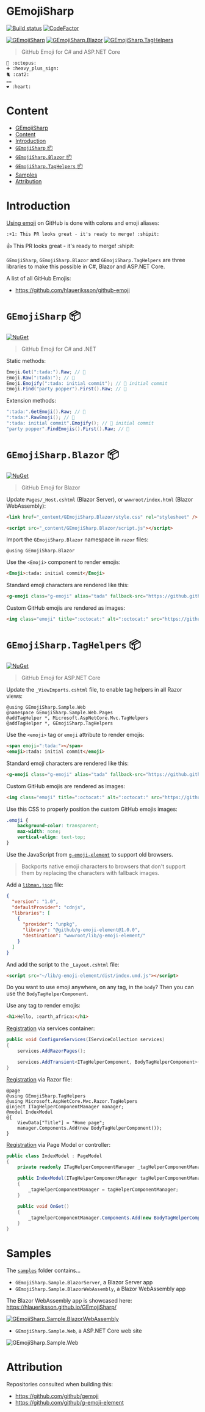 # GEmojiSharp

[![Build status](https://ci.appveyor.com/api/projects/status/0fau2qdcv54sb7k0?svg=true)](https://ci.appveyor.com/project/hlaueriksson/gemojisharp)
[![CodeFactor](https://www.codefactor.io/repository/github/hlaueriksson/gemojisharp/badge)](https://www.codefactor.io/repository/github/hlaueriksson/gemojisharp)

[![GEmojiSharp](https://img.shields.io/nuget/v/GEmojiSharp.svg?label=GEmojiSharp)](https://www.nuget.org/packages/GEmojiSharp)
[![GEmojiSharp.Blazor](https://img.shields.io/nuget/v/GEmojiSharp.Blazor.svg?label=GEmojiSharp.Blazor)](https://www.nuget.org/packages/GEmojiSharp.Blazor)
[![GEmojiSharp.TagHelpers](https://img.shields.io/nuget/v/GEmojiSharp.TagHelpers.svg?label=GEmojiSharp.TagHelpers)](https://www.nuget.org/packages/GEmojiSharp.TagHelpers)

> GitHub Emoji for C# and ASP.NET Core

```
🐙 :octopus:
➕ :heavy_plus_sign:
🐈 :cat2:
⩵
❤️ :heart:
```

# Content

- [GEmojiSharp](#gemojisharp)
- [Content](#content)
- [Introduction](#introduction)
- [`GEmojiSharp` 📦](#gemojisharp-)
- [`GEmojiSharp.Blazor` 📦](#gemojisharpblazor-)
- [`GEmojiSharp.TagHelpers` 📦](#gemojisharptaghelpers-)
- [Samples](#samples)
- [Attribution](#attribution)

# Introduction

[Using emoji](https://help.github.com/en/articles/basic-writing-and-formatting-syntax#using-emoji) on GitHub is done with colons and emoji aliases:

`:+1: This PR looks great - it's ready to merge! :shipit:`

:+1: This PR looks great - it's ready to merge! :shipit:

`GEmojiSharp`, `GEmojiSharp.Blazor` and `GEmojiSharp.TagHelpers` are three libraries to make this possible in C#, Blazor and ASP.NET Core.

A list of all GitHub Emojis:

* https://github.com/hlaueriksson/github-emoji

# `GEmojiSharp` 📦

[![NuGet](https://buildstats.info/nuget/GEmojiSharp)](https://www.nuget.org/packages/GEmojiSharp/)

> GitHub Emoji for C# and .NET

Static methods:

```csharp
Emoji.Get(":tada:").Raw; // 🎉
Emoji.Raw(":tada:"); // 🎉
Emoji.Emojify(":tada: initial commit"); // 🎉 initial commit
Emoji.Find("party popper").First().Raw; // 🎉
```

Extension methods:

```csharp
":tada:".GetEmoji().Raw; // 🎉
":tada:".RawEmoji(); // 🎉
":tada: initial commit".Emojify(); // 🎉 initial commit
"party popper".FindEmojis().First().Raw; // 🎉
```

# `GEmojiSharp.Blazor` 📦

[![NuGet](https://buildstats.info/nuget/GEmojiSharp.Blazor)](https://www.nuget.org/packages/GEmojiSharp.Blazor/)

> GitHub Emoji for Blazor

Update `Pages/_Host.cshtml` (Blazor Server), or `wwwroot/index.html` (Blazor WebAssembly):

```html
<link href="_content/GEmojiSharp.Blazor/style.css" rel="stylesheet" />
```

```html
<script src="_content/GEmojiSharp.Blazor/script.js"></script>
```

Import the `GEmojiSharp.Blazor` namespace in `razor` files:

```cshtml
@using GEmojiSharp.Blazor
```

Use the `<Emoji>` component to render emojis:

```html
<Emoji>:tada: initial commit</Emoji>
```

Standard emoji characters are rendered like this:

```html
<g-emoji class="g-emoji" alias="tada" fallback-src="https://github.githubassets.com/images/icons/emoji/unicode/1f389.png">🎉</g-emoji>
```

Custom GitHub emojis are rendered as images:

```html
<img class="emoji" title=":octocat:" alt=":octocat:" src="https://github.githubassets.com/images/icons/emoji/octocat.png" height="20" width="20" align="absmiddle">
```

# `GEmojiSharp.TagHelpers` 📦

[![NuGet](https://buildstats.info/nuget/GEmojiSharp.TagHelpers)](https://www.nuget.org/packages/GEmojiSharp.TagHelpers/)

> GitHub Emoji for ASP.NET Core

Update the `_ViewImports.cshtml` file, to enable tag helpers in all Razor views:

```cshtml
@using GEmojiSharp.Sample.Web
@namespace GEmojiSharp.Sample.Web.Pages
@addTagHelper *, Microsoft.AspNetCore.Mvc.TagHelpers
@addTagHelper *, GEmojiSharp.TagHelpers
```

Use the `<emoji>` tag or `emoji` attribute to render emojis:

```html
<span emoji=":tada:"></span>
<emoji>:tada: initial commit</emoji>
```

Standard emoji characters are rendered like this:

```html
<g-emoji class="g-emoji" alias="tada" fallback-src="https://github.githubassets.com/images/icons/emoji/unicode/1f389.png">🎉</g-emoji>
```

Custom GitHub emojis are rendered as images:

```html
<img class="emoji" title=":octocat:" alt=":octocat:" src="https://github.githubassets.com/images/icons/emoji/octocat.png" height="20" width="20" align="absmiddle">
```

Use this CSS to properly position the custom GitHub emojis images:

```css
.emoji {
    background-color: transparent;
    max-width: none;
    vertical-align: text-top;
}
```

Use the JavaScript from [`g-emoji-element`](https://github.com/github/g-emoji-element) to support old browsers.

> Backports native emoji characters to browsers that don't support them by replacing the characters with fallback images.

Add a [`libman.json`](https://docs.microsoft.com/en-us/aspnet/core/client-side/libman/libman-vs?view=aspnetcore-2.2) file:

```json
{
  "version": "1.0",
  "defaultProvider": "cdnjs",
  "libraries": [
    {
      "provider": "unpkg",
      "library": "@github/g-emoji-element@1.0.0",
      "destination": "wwwroot/lib/g-emoji-element/"
    }
  ]
}
```

And add the script to the `_Layout.cshtml` file:

```html
<script src="~/lib/g-emoji-element/dist/index.umd.js"></script>
```

Do you want to use emoji anywhere, on any tag, in the `body`? Then you can use the `BodyTagHelperComponent`.

Use any tag to render emojis:

```html
<h1>Hello, :earth_africa:</h1>
```

[Registration](https://docs.microsoft.com/en-us/aspnet/core/mvc/views/tag-helpers/th-components?view=aspnetcore-2.2#registration-via-services-container) via services container:

```cs
public void ConfigureServices(IServiceCollection services)
{
    services.AddRazorPages();

    services.AddTransient<ITagHelperComponent, BodyTagHelperComponent>();
}
```

[Registration](https://docs.microsoft.com/en-us/aspnet/core/mvc/views/tag-helpers/th-components?view=aspnetcore-2.2#registration-via-razor-file) via Razor file:

```cshtml
@page
@using GEmojiSharp.TagHelpers
@using Microsoft.AspNetCore.Mvc.Razor.TagHelpers
@inject ITagHelperComponentManager manager;
@model IndexModel
@{
    ViewData["Title"] = "Home page";
    manager.Components.Add(new BodyTagHelperComponent());
}
```

[Registration](https://docs.microsoft.com/en-us/aspnet/core/mvc/views/tag-helpers/th-components?view=aspnetcore-2.2#registration-via-page-model-or-controller) via Page Model or controller:

```cs
public class IndexModel : PageModel
{
    private readonly ITagHelperComponentManager _tagHelperComponentManager;

    public IndexModel(ITagHelperComponentManager tagHelperComponentManager)
    {
        _tagHelperComponentManager = tagHelperComponentManager;
    }

    public void OnGet()
    {
        _tagHelperComponentManager.Components.Add(new BodyTagHelperComponent());
    }
}
```

# Samples

The [`samples`](/samples) folder contains...

* `GEmojiSharp.Sample.BlazorServer`, a Blazor Server app
* `GEmojiSharp.Sample.BlazorWebAssembly`, a Blazor WebAssembly app

The Blazor WebAssembly app is showcased here: https://hlaueriksson.github.io/GEmojiSharp/

[![GEmojiSharp.Sample.BlazorWebAssembly](GEmojiSharp.Sample.BlazorWebAssembly.png)](https://hlaueriksson.github.io/GEmojiSharp/)

* `GEmojiSharp.Sample.Web`, a ASP.NET Core web site

![GEmojiSharp.Sample.Web](GEmojiSharp.Sample.Web.png)

# Attribution

Repositories consulted when building this:

* https://github.com/github/gemoji
* https://github.com/github/g-emoji-element

